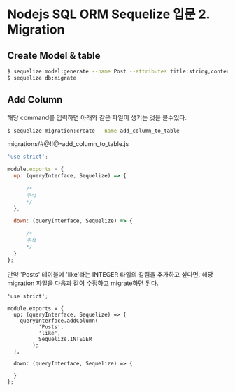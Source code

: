# Nodejs SQL ORM Sequelize 입문 2. Migration

## Create Model & table

```bash
$ sequelize model:generate --name Post --attributes title:string,content:text,category:text
$ sequelize db:migrate
```

## Add Column
해당 command를 입력하면 아래와 같은 파일이 생기는 것을 볼수있다.
```bash
$ sequelize migration:create --name add_column_to_table 
```
migrations/#@!!@-add_column_to_table.js
```js
'use strict';

module.exports = {
  up: (queryInterface, Sequelize) => {
      
      /* 
      주석
      */
  },

  down: (queryInterface, Sequelize) => {
    
      /*
      주석
      */
  }
};

```
만약 'Posts' 테이블에 'like'라는 INTEGER 타입의 칼럼을 추가하고 싶다면, 해당 migration 파일을 다음과
같이 수정하고 migrate하면 된다.
```
'use strict';

module.exports = {
  up: (queryInterface, Sequelize) => {
    queryInterface.addColumn(
          'Posts',
          'like',
          Sequelize.INTEGER
        );  
  },

  down: (queryInterface, Sequelize) => {
 
  }
};
```

<ClientOnly>
<Disqus />
</ClientOnly>
